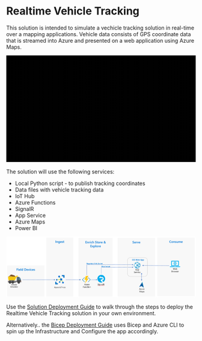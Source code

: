 # Realtime Vehicle Tracking

This solution is intended to simulate a vechicle tracking solution in real-time over a mapping applications.  Vehicle data consists of GPS coordinate data that is streamed into Azure and presented on a web application using Azure Maps. 


<img src=./docs/img/Realtime-Vehicle-Tracking.gif width=600>

The solution will use the following services:
* Local Python script - to publish tracking coordinates
* Data files with vehicle tracking data
* IoT Hub
* Azure Functions
* SignalR
* App Service
* Azure Maps
* Power BI

<img src=https://github.com/tbecks/Realtime-Vehicle-Tracking/blob/main/docs/img/Realtime%20Vehicle%20Tracking%20Lab%20Architecture.png>

Use the [Solution Deployment Guide](https://github.com/tbecks/Realtime-Vehicle-Tracking/edit/main/docs/SolutionDeploymentGuide.md) to walk through the steps to deploy the Realtime Vehicle Tracking solution in your own environment.

Alternatively.. the [Bicep Deployment Guide](https://github.com/tbecks/Realtime-Vehicle-Tracking/edit/main/docs/BicepDeploymentGuide.md) uses Bicep and Azure CLI to spin up the Infrastructure and Configure the app accordingly.
